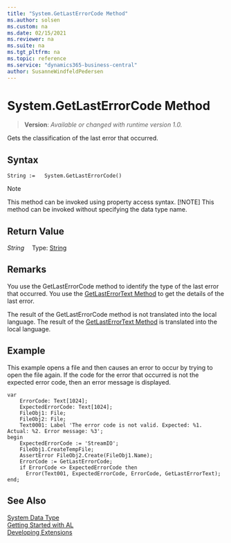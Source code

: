 ```yaml
---
title: "System.GetLastErrorCode Method"
ms.author: solsen
ms.custom: na
ms.date: 02/15/2021
ms.reviewer: na
ms.suite: na
ms.tgt_pltfrm: na
ms.topic: reference
ms.service: "dynamics365-business-central"
author: SusanneWindfeldPedersen
---
```

[//]: # (START>DO_NOT_EDIT)
[//]: # (IMPORTANT:Do not edit any of the content between here and the END>DO_NOT_EDIT.)
[//]: # (Any modifications should be made in the .xml files in the ModernDev repo.)
# System.GetLastErrorCode Method
> **Version**: _Available or changed with runtime version 1.0._

Gets the classification of the last error that occurred.


## Syntax
```
String :=   System.GetLastErrorCode()
```
> [!NOTE]
> This method can be invoked using property access syntax.
> [!NOTE]
> This method can be invoked without specifying the data type name.


## Return Value
*String*
&emsp;Type: [String](../string/string-data-type.md)



[//]: # (IMPORTANT: END>DO_NOT_EDIT)

## Remarks

You use the GetLastErrorCode method to identify the type of the last error that occurred. You use the [GetLastErrorText Method](../../methods-auto/system/system-GetLastErrorText-method.md) to get the details of the last error.  
  
The result of the GetLastErrorCode method is not translated into the local language. The result of the [GetLastErrorText Method](../../methods-auto/system/system-GetLastErrorText-method.md) is translated into the local language.  
  
## Example

This example opens a file and then causes an error to occur by trying to open the file again. If the code for the error that occurred is not the expected error code, then an error message is displayed.  

```al
var
    ErrorCode: Text[1024];  
    ExpectedErrorCode: Text[1024];  
    FileObj1: File;
    FileObj2: File;
    Text0001: Label 'The error code is not valid. Expected: %1. Actual: %2. Error message: %3';
begin
    ExpectedErrorCode := 'StreamIO';  
    FileObj1.CreateTempFile;  
    AssertError FileObj2.Create(FileObj1.Name);  
    ErrorCode := GetLastErrorCode;  
    if ErrorCode <> ExpectedErrorCode then  
      Error(Text001, ExpectedErrorCode, ErrorCode, GetLastErrorText);  
end;
``` 
 
## See Also

[System Data Type](system-data-type.md)  
[Getting Started with AL](../../devenv-get-started.md)  
[Developing Extensions](../../devenv-dev-overview.md)